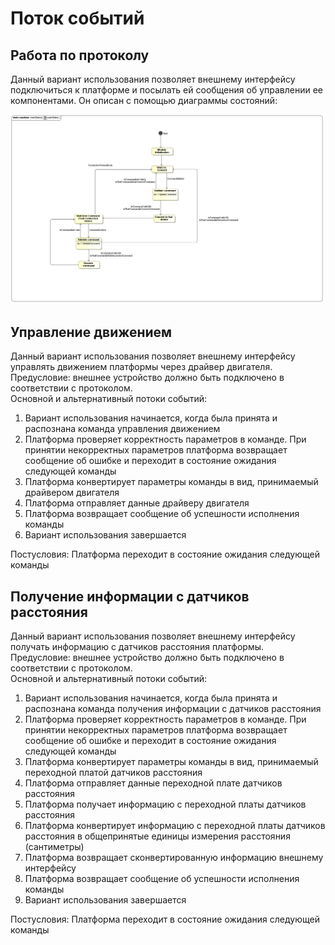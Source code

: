 # Поток событий

## Работа по протоколу

Данный вариант использования позволяет внешнему интерфейсу подключиться к платформе и посылать ей сообщения об управлении ее компонентами. Он описан с помощью диаграммы состояний:

![Основная диаграмма состояний](diagrams/mainStates.png "Диаграмма состояний")

## Управление движением

Данный вариант использования позволяет внешнему интерфейсу управлять движением платформы через драйвер двигателя.  
Предусловие: внешнее устройство должно быть подключено в соответствии с протоколом.  
Основной и альтернативный потоки событий:  
1. Вариант использования начинается, когда была принята и распознана команда управления движением  
2. Платформа проверяет корректность параметров в команде. При принятии некорректных параметров платформа возвращает сообщение об ошибке и переходит в состояние ожидания следующей команды
3. Платформа конвертирует параметры команды в вид, принимаемый драйвером двигателя
3. Платформа отправляет данные драйверу двигателя
4. Платформа возвращает сообщение об успешности исполнения команды 
5. Вариант использования завершается

Постусловия: 
Платформа переходит в состояние ожидания следующей команды

## Получение информации с датчиков расстояния

Данный вариант использования позволяет внешнему интерфейсу получать информацию с датчиков расстояния платформы.  
Предусловие: внешнее устройство должно быть подключено в соответствии с протоколом.  
Основной и альтернативный потоки событий:  
1. Вариант использования начинается, когда была принята и распознана команда получения информации с датчиков расстояния  
2. Платформа проверяет корректность параметров в команде. При принятии некорректных параметров платформа возвращает сообщение об ошибке и переходит в состояние ожидания следующей команды
3. Платформа конвертирует параметры команды в вид, принимаемый переходной платой датчиков расстояния 
3. Платформа отправляет данные переходной плате датчиков расстояния 
3. Платформа получает информацию с переходной платы датчиков расстояния
3. Платформа конвертирует информацию с переходной платы датчиков расстояния в общепринятые единицы измерения расстояния (сантиметры)
4. Платформа возвращает сконвертированную информацию внешнему интерфейсу
4. Платформа возвращает сообщение об успешности исполнения команды 
5. Вариант использования завершается

Постусловия: 
Платформа переходит в состояние ожидания следующей команды
